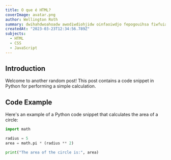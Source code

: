 ```yaml
---
title: O que é HTML?
coverImage: avatar.png
author: Wellington Roth
summary: dwihahdwoahoadw awodiwdiohjidw oinfaoiwdjo fepogouihsa fiwfuiahwfa ioafwhidja owadhoiaj
createdAt: "2023-03-23T12:34:56.789Z"
subjects:
  - HTML
  - CSS
  - JavaScript
---
```


## Introduction

Welcome to another random post! This post contains a code snippet in Python for performing a simple calculation.

## Code Example

Here's an example of a Python code snippet that calculates the area of a circle:

```python
import math

radius = 5
area = math.pi * (radius ** 2)

print("The area of the circle is:", area)
